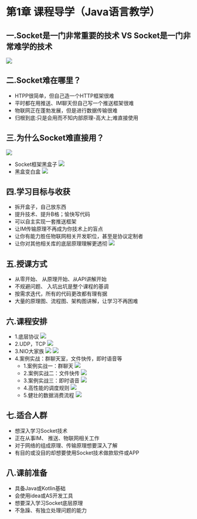 # 第1章 课程导学（Java语言教学）
## 一.Socket是一门非常重要的技术 VS Socket是一门非常难学的技术
![](https://raw.githubusercontent.com/Mr-lidajun/Programming-Notes/master/Java/Socket网络编程进阶与实战/img/010101.png)
## 二.Socket难在哪里？
* HTPP很简单，但自己造一个HTTP框架很难
* 平时都在用推送、IM聊天但自己写一个推送框架很难
* 物联网正在蓬勃发展，但是进行数据传输很难
* 归根到底:只是会用而不知内部原理-高大上;难直接使用
## 三.为什么Socket难直接用？
![](https://raw.githubusercontent.com/Mr-lidajun/Programming-Notes/master/Java/Socket网络编程进阶与实战/img/010102.png)
* Socket框架黑盒子
![](https://raw.githubusercontent.com/Mr-lidajun/Programming-Notes/master/Java/Socket网络编程进阶与实战/img/010103.png)
* 黑盒变白盒
![](https://raw.githubusercontent.com/Mr-lidajun/Programming-Notes/master/Java/Socket网络编程进阶与实战/img/010104.png)
## 四.学习目标与收获
* 拆开盒子，自己放东西
* 提升技术、提升B格；愉快写代码
* 可以自主实现一套推送框架
* 让IM传输原理不再成为你技术上的盲点
* 让你有能力胜任物联网相关开发职位，甚至是协议定制者
* 让你对其他相关库的底层原理理解更透彻
![](https://raw.githubusercontent.com/Mr-lidajun/Programming-Notes/master/Java/Socket网络编程进阶与实战/img/010105.png)
## 五.授课方式
* 从零开始、 从原理开始、从API讲解开始
* 不规避问题、 入坑出坑是整个课程的基调
* 按需求迭代，所有的代码更改都有理有据
* 大量的原理图、流程图、架构图讲解，让学习不再困难
## 六.课程安排
* 1.底层协议
    ![](https://raw.githubusercontent.com/Mr-lidajun/Programming-Notes/master/Java/Socket网络编程进阶与实战/img/010106.png)
* 2.UDP，TCP
    ![](https://raw.githubusercontent.com/Mr-lidajun/Programming-Notes/master/Java/Socket网络编程进阶与实战/img/010107.png)
* 3.NIO大家族
    ![](https://raw.githubusercontent.com/Mr-lidajun/Programming-Notes/master/Java/Socket网络编程进阶与实战/img/010108.png)
    ![](https://raw.githubusercontent.com/Mr-lidajun/Programming-Notes/master/Java/Socket网络编程进阶与实战/img/010109.png)
* 4.案例实战：群聊天室，文件快传，即时语音等
    * 1.案例实战一：群聊天
    ![](https://raw.githubusercontent.com/Mr-lidajun/Programming-Notes/master/Java/Socket网络编程进阶与实战/img/010110.png)
    * 2.案例实战二：文件快传
    ![](https://raw.githubusercontent.com/Mr-lidajun/Programming-Notes/master/Java/Socket网络编程进阶与实战/img/010111.png)
    * 3.案例实战三：即时语音
    ![](https://raw.githubusercontent.com/Mr-lidajun/Programming-Notes/master/Java/Socket网络编程进阶与实战/img/010112.png)
    * 4.高性能的调度规则
    ![](https://raw.githubusercontent.com/Mr-lidajun/Programming-Notes/master/Java/Socket网络编程进阶与实战/img/010113.png)
    * 5.健壮的数据消费流程
    ![](https://raw.githubusercontent.com/Mr-lidajun/Programming-Notes/master/Java/Socket网络编程进阶与实战/img/010114.png)
## 七.适合人群
* 想深入学习Socket技术
* 正在从事IM、 推送、物联网相关工作
* 对于网络的组成原理、传输原理想要深入了解
* 有目的或没目的却想要使用Socket技术做款软件或APP
## 八.课前准备
* 具备Java或Kotlin基础
* 会使用idea或AS开发工具
* 想要深入学习Socket底层原理
* 不急躁、有独立处理问题的能力